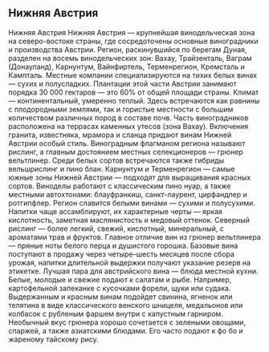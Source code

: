 ## Нижняя Австрия 

Нижняя Австрия
Нижняя Австрия — крупнейшая винодельческая зона на северо-востоке страны, где сосредоточены основные виноградники и производства Австрии. Регион, раскинувшийся по берегам Дуная, разделен на восемь винодельческих зон: Вахау, Трайзенталь, Ваграм (Донауланд), Карнунтум, Вайнфиртель, Терменрегион, Кремсталь и Кампталь. Местные компании специализируются на тихих белых винах — сухих и полусладких.
Плантации этой части Австрии занимают порядка 30 000 гектаров — это 60% от общей площади страны. Климат — континентальный, умеренно теплый. Здесь встречаются как равнины с плодородными землями, так и гористые местности с большим количеством различных пород в составе почв. Часть виноградников расположена на террасах каменных утесов (зона Вахау). Включения гранита, известняка, мрамора и сланца придают винам Нижней Австрии особый стиль.
Виноградным флагманом региона называют рислинг, а главным достоянием местных селекционеров — грюнер вельтлинер. Среди белых сортов встречаются также гибриды вельшрислинг и пино блан. 
Карнунтум и Терменрегион — самые южные зоны Нижней Австрии — подходят для выращивания красных сортов. Виноделы работают с классическим пино нуар, а также местными автохтонами: блауфранкиш, санкт-лаурент, цирфандлер и ротгипфлер.
Регион славится белыми винами — сухими и полусухими. Напитки чаще ассамблируют, их характерные черты — яркая кислотность, заметная маслянистость и медовый оттенок.
Северный рислинг — более легкий, свежий, кислотный, минеральный, с ароматами трав и фруктов. Главное отличие вин из грюнер вельтлинера — пряные ноты белого перца и душистого горошка.
Базовые вина поступают в продажу через четыре–шесть месяцев после сбора урожая, напитки длительной выдержки получают указание резерв на этикетке.
Лучшая пара для австрийского вина — блюда местной кухни. Белые, молодые и свежие подают к салатам и рыбе. Например, картофельной запеканке с кусочками форели, щуки или судака. Выдержанным и красным винам подойдет свинина, ягненок или телятина в виде классического венского шницеля, медальонов или колбасок с рубленым фаршем внутри с капустным гарниром.
Необычный вкус грюнера хорошо сочетается с зелеными овощами, спаржей, а также азиатскими блюдами. Его часто подают к фо бо и жареному тайскому рису.

